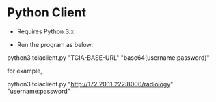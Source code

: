 Python Client
================================================

* Requires Python 3.x

* Run the program as below:

python3 tciaclient.py "TCIA-BASE-URL" "base64(username:password)"

for example,

python3 tciaclient.py "http://172.20.11.222:8000/radiology" "username:password"



